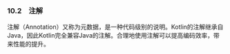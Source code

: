 ### 10.2　注解

注解（Annotation）又称为元数据，是一种代码级别的说明。Kotlin的注解继承自Java，因此Kotlin完全兼容Java的注解。合理地使用注解可以提高编码效率，带来性能的提升。

